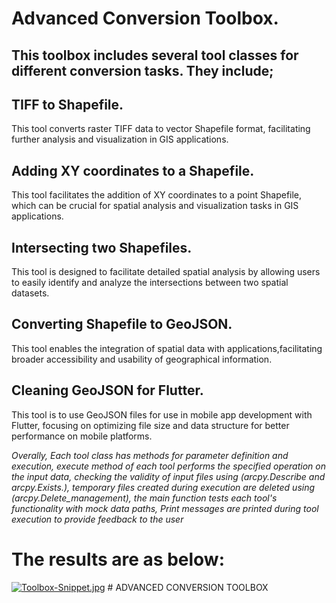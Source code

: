 
# Advanced Conversion Toolbox. 
## This toolbox includes several tool classes for different conversion tasks. They include;
## TIFF to Shapefile.
This tool converts raster TIFF data to vector Shapefile format, facilitating further analysis and visualization in GIS applications.
## Adding XY coordinates to a Shapefile.
This tool facilitates the addition of XY coordinates to a point Shapefile, which can be crucial for spatial analysis and visualization tasks in GIS applications.
## Intersecting two Shapefiles.
This tool is designed to facilitate detailed spatial analysis by allowing users to easily identify and analyze the intersections between two spatial datasets.
## Converting Shapefile to GeoJSON.
This tool enables the integration of spatial data with applications,facilitating broader accessibility and usability of geographical information.
## Cleaning GeoJSON for Flutter.
This tool is to use GeoJSON files for use in mobile app development with Flutter, focusing on optimizing file size and data structure for better performance on mobile platforms.

*Overally, Each tool class has methods for parameter definition and execution, execute method of each tool performs the specified operation on the input data, checking the validity of input files using (arcpy.Describe and arcpy.Exists.), temporary files created during execution are deleted using (arcpy.Delete_management), the main function tests each tool's functionality with mock data paths, Print messages are printed during tool execution to provide feedback to the user*

# The results are as below:

[![Toolbox-Snippet.jpg](https://i.postimg.cc/WpYfNHVD/Toolbox-Snippet.jpg)](https://postimg.cc/yW9TnnkB)
                  # ADVANCED CONVERSION TOOLBOX
